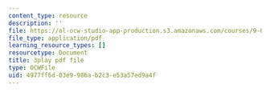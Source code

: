 ```yaml
---
content_type: resource
description: ''
file: https://ol-ocw-studio-app-production.s3.amazonaws.com/courses/9-00sc-introduction-to-psychology-fall-2011/4977ff6d03e9986ab2c3e53a57ed9a4f_2fbrl6WoIyo.pdf
file_type: application/pdf
learning_resource_types: []
resourcetype: Document
title: 3play pdf file
type: OCWFile
uid: 4977ff6d-03e9-986a-b2c3-e53a57ed9a4f
---
```


